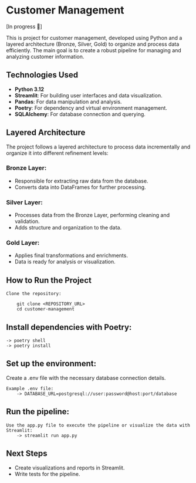# Customer Management 

[In progress 🚧]

This is project for customer management, developed using Python and a layered architecture (Bronze, Silver, Gold) to organize and process data efficiently. The main goal is to create a robust pipeline for managing and analyzing customer information.

## Technologies Used

- **Python 3.12**
- **Streamlit**: For building user interfaces and data visualization.
- **Pandas**: For data manipulation and analysis.
- **Poetry**: For dependency and virtual environment management.
- **SQLAlchemy**: For database connection and querying.

## Layered Architecture

The project follows a layered architecture to process data incrementally and organize it into different refinement levels:

### Bronze Layer:
- Responsible for extracting raw data from the database.
- Converts data into DataFrames for further processing.

### Silver Layer:
- Processes data from the Bronze Layer, performing cleaning and validation.
- Adds structure and organization to the data.

### Gold Layer:
- Applies final transformations and enrichments.
- Data is ready for analysis or visualization.

## How to Run the Project
    Clone the repository:

        git clone <REPOSITORY_URL>
        cd customer-management

## Install dependencies with Poetry:
    -> poetry shell
    -> poetry install

## Set up the environment:
Create a .env file with the necessary database connection details.

    Example .env file:
        -> DATABASE_URL=postgresql://user:password@host:port/database

## Run the pipeline:
    Use the app.py file to execute the pipeline or visualize the data with Streamlit:
        -> streamlit run app.py

## Next Steps
- Create visualizations and reports in Streamlit.
- Write tests for the pipeline.

